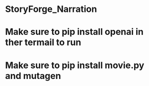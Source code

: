 # StoryForge_Narration
# Make sure to pip install openai in ther termail to run 
# Make sure to pip install movie.py and mutagen 
